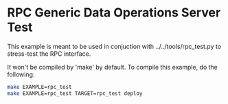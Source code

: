 # RPC Generic Data Operations Server Test
This example is meant to be used in conjuction with ../../tools/rpc_test.py to stress-test the RPC interface.

It won't be compiled by 'make' by default. To compile this example, do the following:

```bash
make EXAMPLE=rpc_test
make EXAMPLE=rpc_test TARGET=rpc_test deploy
```
